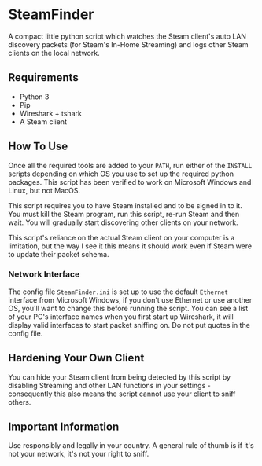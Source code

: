 # SteamFinder
 
A compact little python script which watches the Steam client's auto LAN discovery packets (for Steam's In-Home Streaming) and logs other Steam clients on the local network.

## Requirements

- Python 3
- Pip
- Wireshark + tshark
- A Steam client

## How To Use

Once all the required tools are added to your `PATH`, run either of the `INSTALL` scripts depending on which OS you use to set up the required python packages. This script has been verified to work on Microsoft Windows and Linux, but not MacOS.

This script requires you to have Steam installed and to be signed in to it. You must kill the Steam program, run this script, re-run Steam and then wait. You will gradually start discovering other clients on your network.

This script's reliance on the actual Steam client on your computer is a limitation, but the way I see it this means it should work even if Steam were to update their packet schema.

### Network Interface

The config file `SteamFinder.ini` is set up to use the default `Ethernet` interface from Microsoft Windows, if you don't use Ethernet or use another OS, you'll want to change this before running the script. You can see a list of your PC's interface names when you first start up Wireshark, it will display valid interfaces to start packet sniffing on. Do not put quotes in the config file.

## Hardening Your Own Client

You can hide your Steam client from being detected by this script by disabling Streaming and other LAN functions in your settings - consequently this also means the script cannot use your client to sniff others.

## Important Information

Use responsibly and legally in your country. A general rule of thumb is if it's not your network, it's not your right to sniff. 
